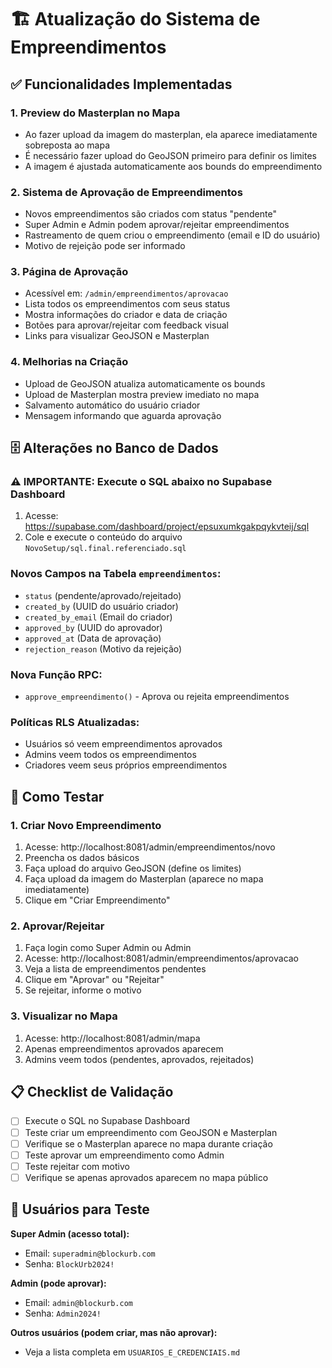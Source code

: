 # 🏗️ Atualização do Sistema de Empreendimentos

## ✅ Funcionalidades Implementadas

### 1. **Preview do Masterplan no Mapa**
- Ao fazer upload da imagem do masterplan, ela aparece imediatamente sobreposta ao mapa
- É necessário fazer upload do GeoJSON primeiro para definir os limites
- A imagem é ajustada automaticamente aos bounds do empreendimento

### 2. **Sistema de Aprovação de Empreendimentos**
- Novos empreendimentos são criados com status "pendente"
- Super Admin e Admin podem aprovar/rejeitar empreendimentos
- Rastreamento de quem criou o empreendimento (email e ID do usuário)
- Motivo de rejeição pode ser informado

### 3. **Página de Aprovação**
- Acessível em: `/admin/empreendimentos/aprovacao`
- Lista todos os empreendimentos com seus status
- Mostra informações do criador e data de criação
- Botões para aprovar/rejeitar com feedback visual
- Links para visualizar GeoJSON e Masterplan

### 4. **Melhorias na Criação**
- Upload de GeoJSON atualiza automaticamente os bounds
- Upload de Masterplan mostra preview imediato no mapa
- Salvamento automático do usuário criador
- Mensagem informando que aguarda aprovação

## 🗄️ Alterações no Banco de Dados

### ⚠️ **IMPORTANTE: Execute o SQL abaixo no Supabase Dashboard**

1. Acesse: https://supabase.com/dashboard/project/epsuxumkgakpqykvteij/sql
2. Cole e execute o conteúdo do arquivo `NovoSetup/sql.final.referenciado.sql`

### Novos Campos na Tabela `empreendimentos`:
- `status` (pendente/aprovado/rejeitado)
- `created_by` (UUID do usuário criador)
- `created_by_email` (Email do criador)
- `approved_by` (UUID do aprovador)
- `approved_at` (Data de aprovação)
- `rejection_reason` (Motivo da rejeição)

### Nova Função RPC:
- `approve_empreendimento()` - Aprova ou rejeita empreendimentos

### Políticas RLS Atualizadas:
- Usuários só veem empreendimentos aprovados
- Admins veem todos os empreendimentos
- Criadores veem seus próprios empreendimentos

## 🧪 Como Testar

### 1. **Criar Novo Empreendimento**
1. Acesse: http://localhost:8081/admin/empreendimentos/novo
2. Preencha os dados básicos
3. Faça upload do arquivo GeoJSON (define os limites)
4. Faça upload da imagem do Masterplan (aparece no mapa imediatamente)
5. Clique em "Criar Empreendimento"

### 2. **Aprovar/Rejeitar**
1. Faça login como Super Admin ou Admin
2. Acesse: http://localhost:8081/admin/empreendimentos/aprovacao
3. Veja a lista de empreendimentos pendentes
4. Clique em "Aprovar" ou "Rejeitar"
5. Se rejeitar, informe o motivo

### 3. **Visualizar no Mapa**
1. Acesse: http://localhost:8081/admin/mapa
2. Apenas empreendimentos aprovados aparecem
3. Admins veem todos (pendentes, aprovados, rejeitados)

## 📋 Checklist de Validação

- [ ] Execute o SQL no Supabase Dashboard
- [ ] Teste criar um empreendimento com GeoJSON e Masterplan
- [ ] Verifique se o Masterplan aparece no mapa durante criação
- [ ] Teste aprovar um empreendimento como Admin
- [ ] Teste rejeitar com motivo
- [ ] Verifique se apenas aprovados aparecem no mapa público

## 🔐 Usuários para Teste

**Super Admin (acesso total):**
- Email: `superadmin@blockurb.com`
- Senha: `BlockUrb2024!`

**Admin (pode aprovar):**
- Email: `admin@blockurb.com`
- Senha: `Admin2024!`

**Outros usuários (podem criar, mas não aprovar):**
- Veja a lista completa em `USUARIOS_E_CREDENCIAIS.md`

